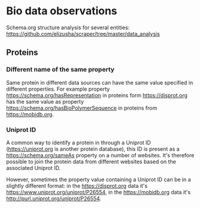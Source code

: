 # Bio data observations

Schema.org structure analysis for several entities: https://github.com/elizusha/scraper/tree/master/data_analysis

## Proteins

### Different name of the same property

Same protein in different data sources can have the same value specified in different properties. For example property  https://schema.org/hasRepresentation in proteins form https://disprot.org has the same value as property https://schema.org/hasBioPolymerSequence in proteins from https://mobidb.org.

### Uniprot ID

A common way to identify a protein in through a Uniprot ID (https://uniprot.org is another protein database), this ID is present as a https://schema.org/sameAs property on a number of websites. It's therefore possible to join the protein data from different websites based on the associated Uniprot ID.

However, sometimes the property value containing a Uniprot ID can be in a slightly different format: in the https://disprot.org data it's https://www.uniprot.org/uniprot/P26554, in the https://mobidb.org data it's http://purl.uniprot.org/uniprot/P26554.
